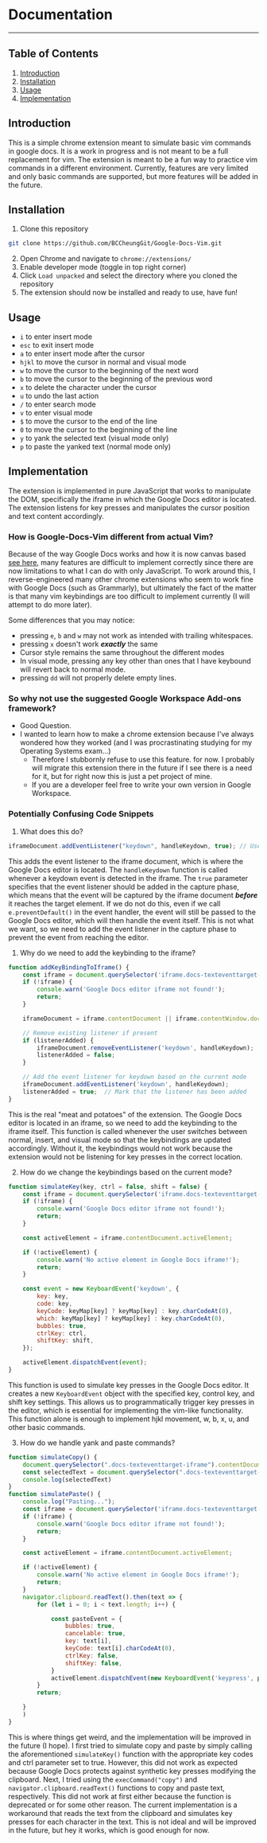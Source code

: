 # Documentation
---
## Table of Contents
1. [Introduction](#introduction)
2. [Installation](#installation)
3. [Usage](#usage)
4. [Implementation](#implementation)

## Introduction
This is a simple chrome extension meant to simulate basic vim commands in google docs. It is a work in progress and is not meant to be a full replacement for vim. The extension is meant to be a fun way to practice vim commands in a different environment. Currently, features are very limited and only basic commands are supported, but more features will be added in the future.

## Installation
1. Clone this repository
```bash
git clone https://github.com/BCCheungGit/Google-Docs-Vim.git
```
2. Open Chrome and navigate to `chrome://extensions/`
3. Enable developer mode (toggle in top right corner)
4. Click `Load unpacked` and select the directory where you cloned the repository
5. The extension should now be installed and ready to use, have fun!


## Usage
- `i` to enter insert mode
- `esc` to exit insert mode
- `a` to enter insert mode after the cursor
- `hjkl` to move the cursor in normal and visual mode
- `w` to move the cursor to the beginning of the next word
- `b` to move the cursor to the beginning of the previous word
- `x` to delete the character under the cursor
- `u` to undo the last action
- `/` to enter search mode
- `v` to enter visual mode
- `$` to move the cursor to the end of the line
- `0` to move the cursor to the beginning of the line
- `y` to yank the selected text (visual mode only)
- `p` to paste the yanked text (normal mode only)

## Implementation
The extension is implemented in pure JavaScript that works to manipulate the DOM, specifically the iframe in which the Google Docs editor is located. The extension listens for key presses and manipulates the cursor position and text content accordingly.

### How is Google-Docs-Vim different from actual Vim?
Because of the way Google Docs works and how it is now canvas based [see here](https://workspaceupdates.googleblog.com/2021/05/Google-Docs-Canvas-Based-Rendering-Update.html), many features are difficult to implement correctly since there are now limitations to what I can do with only JavaScript. To work around this, I reverse-engineered many other chrome extensions who seem to work fine with Google Docs (such as Grammarly), but ultimately the fact of the matter is that many vim keybindings are too difficult to implement currently (I will attempt to do more later).

Some differences that you may notice:
- pressing `e`, `b` and `w` may not work as intended with trailing whitespaces.
- pressing `x` doesn't work ***exactly*** the same
- Cursor style remains the same throughout the different modes
- In visual mode, pressing any key other than ones that I have keybound will revert back to normal mode.
- pressing `dd` will not properly delete empty lines.


### So why not use the suggested Google Workspace Add-ons framework?
- Good Question.
- I wanted to learn how to make a chrome extension because I've always wondered how they worked (and I was procrastinating studying for my Operating Systems exam...)
    - Therefore I stubbornly refuse to use this feature. for now. I probably will migrate this extension there in the future if I see there is a need for it, but for right now this is just a pet project of mine.
    - If you are a developer feel free to write your own version in Google Workspace.


### Potentially Confusing Code Snippets

1. What does this do?
```javascript
iframeDocument.addEventListener("keydown", handleKeydown, true); // Use capture phase
```
This adds the event listener to the iframe document, which is where the Google Docs editor is located. The `handleKeydown` function is called whenever a keydown event is detected in the iframe. The `true` parameter specifies that the event listener should be added in the capture phase, which means that the event will be captured by the iframe document ***before*** it reaches the target element. If we do not do this, even if we call `e.preventDefault()` in the event handler, the event will still be passed to the Google Docs editor, which will then handle the event itself. This is not what we want, so we need to add the event listener in the capture phase to prevent the event from reaching the editor. 



1. Why do we need to add the keybinding to the iframe?
```javascript
function addKeyBindingToIframe() {
    const iframe = document.querySelector('iframe.docs-texteventtarget-iframe');
    if (!iframe) {
        console.warn('Google Docs editor iframe not found!');
        return;
    }

    iframeDocument = iframe.contentDocument || iframe.contentWindow.document;

    // Remove existing listener if present
    if (listenerAdded) {
        iframeDocument.removeEventListener('keydown', handleKeydown);
        listenerAdded = false;
    }

    // Add the event listener for keydown based on the current mode
    iframeDocument.addEventListener('keydown', handleKeydown);
    listenerAdded = true;  // Mark that the listener has been added
}
```
This is the real "meat and potatoes" of the extension. The Google Docs editor is located in an iframe, so we need to add the keybinding to the iframe itself. This function is called whenever the user switches between normal, insert, and visual mode so that the keybindings are updated accordingly. Without it, the keybindings would not work because the extension would not be listening for key presses in the correct location.

2. How do we change the keybindings based on the current mode?
```javascript
function simulateKey(key, ctrl = false, shift = false) {
    const iframe = document.querySelector('iframe.docs-texteventtarget-iframe');
    if (!iframe) {
        console.warn('Google Docs editor iframe not found!');
        return;
    }

    const activeElement = iframe.contentDocument.activeElement;

    if (!activeElement) {
        console.warn('No active element in Google Docs iframe!');
        return;
    }

    const event = new KeyboardEvent('keydown', {
        key: key,
        code: key,
        keyCode: keyMap[key] ? keyMap[key] : key.charCodeAt(0),
        which: keyMap[key] ? keyMap[key] : key.charCodeAt(0),
        bubbles: true,
        ctrlKey: ctrl,
        shiftKey: shift,
    });

    activeElement.dispatchEvent(event);
}
```
This function is used to simulate key presses in the Google Docs editor. It creates a new `KeyboardEvent` object with the specified key, control key, and shift key settings. This allows us to programmatically trigger key presses in the editor, which is essential for implementing the vim-like functionality. This function alone is enough to implement hjkl movement, w, b, x, u, and other basic commands.

3. How do we handle yank and paste commands?
```javascript
function simulateCopy() {
    document.querySelector(".docs-texteventtarget-iframe").contentDocument.execCommand("copy");
    const selectedText = document.querySelector(".docs-texteventtarget-iframe").contentDocument.body.innerText
    console.log(selectedText)
}
function simulatePaste() {
    console.log("Pasting...");
    const iframe = document.querySelector('iframe.docs-texteventtarget-iframe');
    if (!iframe) {
        console.warn('Google Docs editor iframe not found!');
        return;
    }

    const activeElement = iframe.contentDocument.activeElement;

    if (!activeElement) {
        console.warn('No active element in Google Docs iframe!');
        return;
    }
    navigator.clipboard.readText().then(text => {
        for (let i = 0; i < text.length; i++) {

            const pasteEvent = {
                bubbles: true,
                cancelable: true,
                key: text[i],
                keyCode: text[i].charCodeAt(0),
                ctrlKey: false,
                shiftKey: false,
            }
            activeElement.dispatchEvent(new KeyboardEvent('keypress', pasteEvent));
        }
        return;

    }
    )
}
```
This is where things get weird, and the implementation will be improved in the future (I hope). I first tried to simulate copy and paste by simply calling the aforementioned `simulateKey()` function with the appropriate key codes and ctrl parameter set to true. However, this did not work as expected because Google Docs protects against synthetic key presses modifying the clipboard. Next, I tried using the `execCommand("copy")` and `navigator.clipboard.readText()` functions to copy and paste text, respectively. This did not work at first either because the function is deprecated or for some other reason. The current implementation is a workaround that reads the text from the clipboard and simulates key presses for each character in the text. This is not ideal and will be improved in the future, but hey it works, which is good enough for now. 

